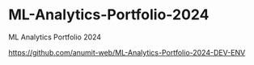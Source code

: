 # ML-Analytics-Portfolio-2024
ML Analytics Portfolio 2024

https://github.com/anumit-web/ML-Analytics-Portfolio-2024-DEV-ENV

